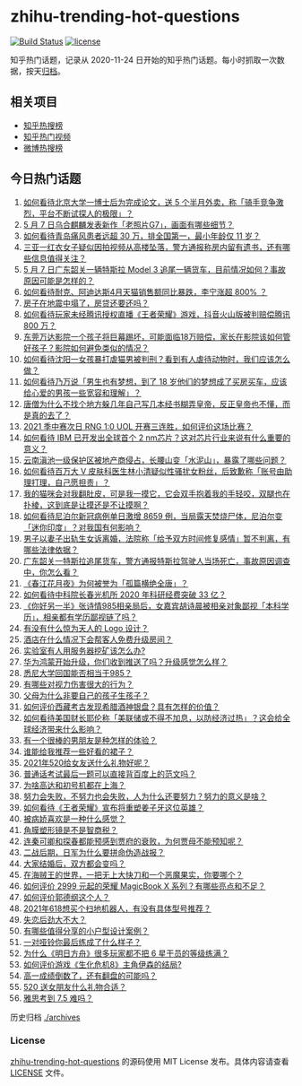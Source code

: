 # zhihu-trending-hot-questions

[![Build Status](https://github.com/justjavac/zhihu-trending-hot-questions/workflows/ci/badge.svg?branch=master)](https://github.com/justjavac/zhihu-trending-hot-questions/actions)
[![license](https://img.shields.io/github/license/justjavac/zhihu-trending-hot-questions)](https://github.com/justjavac/zhihu-trending-hot-questions/blob/master/LICENSE)

知乎热门话题，记录从 2020-11-24 日开始的知乎热门话题。每小时抓取一次数据，按天[归档](./archives)。

## 相关项目

- [知乎热搜榜](https://github.com/justjavac/zhihu-trending-top-search)
- [知乎热门视频](https://github.com/justjavac/zhihu-trending-hot-video)
- [微博热搜榜](https://github.com/justjavac/weibo-trending-hot-search)

## 今日热门话题

<!-- BEGIN -->
<!-- 最后更新时间 Sat May 08 2021 01:29:42 GMT+0800 (China Standard Time) -->

1. [如何看待北京大学一博士后为完成论文，送 5
   个半月外卖，称「骑手竞争激烈，平台不断试探人的极限」？](https://www.zhihu.com/question/458170986)
2. [5 月 7 日乌合麒麟发表新作「老照片G7」，画面有哪些细节？](https://www.zhihu.com/question/458184079)
3. [如何看待青岛痛风患者远超 30 万，排全国第一，最小年龄仅 11
   岁？](https://www.zhihu.com/question/457241530)
4. [三亚一红衣女子疑似因拍视频从高楼坠落，警方通报称房内留有遗书，还有哪些信息值得关注？](https://www.zhihu.com/question/458070461)
5. [5 月 7 日广东韶关一辆特斯拉 Model 3
   追尾一辆货车，目前情况如何？事故原因可能是怎样的？](https://www.zhihu.com/question/458230688)
6. [如何看待耐克、阿迪达斯4月天猫销售额同比暴跌，李宁涨超 800%
   ？](https://www.zhihu.com/question/458198356)
7. [房子在地震中塌了，房贷还要还吗？](https://www.zhihu.com/question/63716904)
8. [如何看待玩家未经腾讯授权直播《王者荣耀》游戏，抖音火山版被判赔偿腾讯 800
   万？](https://www.zhihu.com/question/458207960)
9. [东莞万达影院一个孩子将巨幕踢坏，可能面临18万赔偿，家长在影院该如何管好孩子？影院如何避免类似的情况？](https://www.zhihu.com/question/457624626)
10. [如何看待沈阳一女孩暴打虐猫男被判刑？看到有人虐待动物时，我们应该怎么做？](https://www.zhihu.com/question/458191979)
11. [如何看待乃万说「男生也有梦想，到了 18
    岁他们的梦想成了买房买车，应该给心爱的男孩一些宽容和理解」？](https://www.zhihu.com/question/458072558)
12. [唐僧为什么不找个地方躲几年自己写几本经书糊弄皇帝，反正皇帝也不懂，而是真的去了？](https://www.zhihu.com/question/457874561)
13. [2021 季中赛次日 RNG 1:0 UOL
    开赛三连胜，如何评价这场比赛？](https://www.zhihu.com/question/458261332)
14. [如何看待 IBM 已开发出全球首个 2
    nm芯片？这对芯片行业来说有什么重要的意义？](https://www.zhihu.com/question/458099340)
15. [云南滇池一级保护区被地产商侵占，长腰山变「水泥山」，暴露了哪些问题？](https://www.zhihu.com/question/458176455)
16. [如何看待百万大 V
    皮肤科医生林小清疑似性骚扰女粉丝，后致歉称「账号由助理打理，自己愿担责」？](https://www.zhihu.com/question/458204493)
17. [我的猫咪会对我翻肚皮，可是我一摸它，它会双手抱着我的手轻咬，双腿也在扑棱，这到底是让摸还是不让摸啊？](https://www.zhihu.com/question/442629160)
18. [如何看待尼泊尔新冠病例单日激增 8659
    例，当局露天焚烧尸体，尼泊尔变「迷你印度」？对我国有何影响？](https://www.zhihu.com/question/457888018)
19. [男子以妻子出轨生女诉离婚，法院称「给予双方时间修复感情」暂不判离，有哪些法律依据？](https://www.zhihu.com/question/458189714)
20. [广东韶关一特斯拉追尾货车，警方通报特斯拉驾驶人当场死亡，事故原因调查中，你怎么看？](https://www.zhihu.com/question/458241432)
21. [《春江花月夜》为何被誉为「孤篇横绝全唐」？](https://www.zhihu.com/question/301477404)
22. [如何看待中科院长春光机所 2020 年科研经费突破 33 亿？](https://www.zhihu.com/question/457734337)
23. [《你好另一半》张诗情985相亲局后，女嘉宾胡诗晨被相亲对象鄙视「本科学历」，相亲都有学历鄙视链了吗？](https://www.zhihu.com/question/456452569)
24. [有没有什么惊为天人的 Logo 设计？](https://www.zhihu.com/question/335957333)
25. [酒店在什么情况下会帮客人免费升级房间？](https://www.zhihu.com/question/26920344)
26. [实验室有人用服务器挖矿该怎么办?](https://www.zhihu.com/question/451758003)
27. [华为鸿蒙开始升级，你们收到推送了吗？升级感觉怎么样？](https://www.zhihu.com/question/456976153)
28. [悉尼大学回国能否相当于985？](https://www.zhihu.com/question/266843003)
29. [有哪些对视力伤害很大的行为？](https://www.zhihu.com/question/384087324)
30. [父母为什么非要自己的孩子生孩子？](https://www.zhihu.com/question/457863388)
31. [如何评价西藏考古发现希腊酒神银盘？具有怎样的价值？](https://www.zhihu.com/question/457689078)
32. [如何看待美国财长耶伦称「美联储或不得不加息，以防经济过热」？这会给全球经济带来什么影响？](https://www.zhihu.com/question/457850060)
33. [有一个很棒的男朋友是种怎样的体验？](https://www.zhihu.com/question/37379581)
34. [谁能给我推荐一些好看的裙子？](https://www.zhihu.com/question/452199398)
35. [2021年520给女友送什么礼物好呢？](https://www.zhihu.com/question/457741080)
36. [普通话考试最后一题可以直接背百度上的范文吗？](https://www.zhihu.com/question/453538698)
37. [为啥高达和初号机都在上海？](https://www.zhihu.com/question/457070563)
38. [努力会失败，不努力也会失败，人为什么还要努力？努力的意义是啥？](https://www.zhihu.com/question/456002749)
39. [如何看待《王者荣耀》宣布将重塑姜子牙这位英雄？](https://www.zhihu.com/question/457939742)
40. [被病娇喜欢是一种什么感觉？](https://www.zhihu.com/question/378449678)
41. [角膜塑形镜是不是智商税？](https://www.zhihu.com/question/425556684)
42. [连秦可卿和探春都能预感到贾府的衰败，为何贾母不能预知呢？](https://www.zhihu.com/question/454745776)
43. [二战后期，日军为什么要拼命伪造战报？](https://www.zhihu.com/question/457656500)
44. [大家结婚后，双方都会变吗？](https://www.zhihu.com/question/448732110)
45. [在海贼王的世界，一把无上大快刀和一个恶魔果实，你要哪个？](https://www.zhihu.com/question/458033933)
46. [如何评价 2999 元起的荣耀 MagicBook X
    系列？有哪些亮点和不足？](https://www.zhihu.com/question/458017940)
47. [如何评价郭德纲这个人？](https://www.zhihu.com/question/35789696)
48. [2021年618想买个扫地机器人，有没有具体型号推荐？](https://www.zhihu.com/question/397698378)
49. [失恋后劲大不大？](https://www.zhihu.com/question/371918832)
50. [有哪些值得分享的小户型设计案例？](https://www.zhihu.com/question/442972054)
51. [一对哑铃你最后练成了什么样子？](https://www.zhihu.com/question/378688672)
52. [为什么《明日方舟》很多玩家都不把 6 星干员的等级练满？](https://www.zhihu.com/question/453080628)
53. [如何评价游戏《生化危机8》主角伊森的结局?](https://www.zhihu.com/question/457971616)
54. [高一成绩倒数了，还有翻盘的可能吗？](https://www.zhihu.com/question/457341656)
55. [520 送女朋友什么礼物合适？](https://www.zhihu.com/question/393509843)
56. [雅思考到 7.5 难吗？](https://www.zhihu.com/question/448858253)

<!-- END -->

历史归档 [./archives](./archives)

### License

[zhihu-trending-hot-questions](https://github.com/justjavac/zhihu-trending-hot-questions)
的源码使用 MIT License 发布。具体内容请查看 [LICENSE](./LICENSE) 文件。
